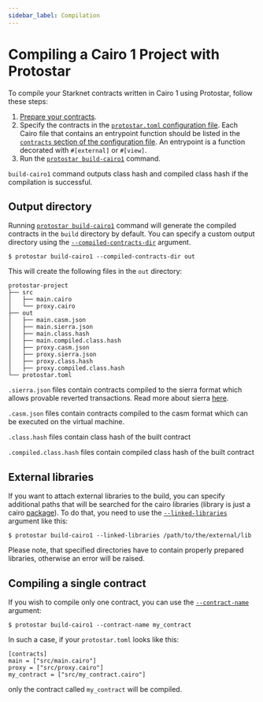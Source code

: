 ```yaml
---
sidebar_label: Compilation
---
```


# Compiling a Cairo 1 Project with Protostar

To compile your Starknet contracts written in Cairo 1 using Protostar, follow these steps:

1. [Prepare your contracts](09-scripting.md).
2. Specify the contracts in the [`protostar.toml` configuration file](../04-protostar-toml.md).
Each Cairo file that contains an entrypoint function should be listed in the [`contracts` section of the configuration file](/docs/cairo-1/configuration-file#contracts).
An entrypoint is a function decorated with `#[external]` or `#[view]`.
3. Run the [`protostar build-cairo1`](../../cli-reference.md#build-cairo1) command.

`build-cairo1` command outputs class hash and compiled class hash if the compilation is successful.

## Output directory

Running [`protostar build-cairo1`](../../cli-reference.md#build-cairo1) command will generate the compiled contracts in the `build` directory by default.
You can specify a custom output directory using the [`--compiled-contracts-dir`](../../cli-reference#compiled-contracts-dir-pathbuild-1) argument.

```
$ protostar build-cairo1 --compiled-contracts-dir out
```

This will create the following files in the `out` directory:

```
protostar-project
├── src
│   ├── main.cairo
│   └── proxy.cairo
├── out
│   ├── main.casm.json
│   ├── main.sierra.json
│   ├── main.class.hash
│   ├── main.compiled.class.hash
│   ├── proxy.casm.json
│   ├── proxy.sierra.json
│   ├── proxy.class.hash
│   ├── proxy.compiled.class.hash
└── protostar.toml
```

`.sierra.json` files contain contracts compiled to the sierra format which allows provable reverted transactions. Read more about sierra [here](https://docs.starknet.io/documentation/architecture_and_concepts/Contracts/cairo-1-and-sierra).

`.casm.json` files contain contracts compiled to the casm format which can be executed on the virtual machine.

`.class.hash` files contain class hash of the built contract

`.compiled.class.hash` files contain compiled class hash of the built contract

## External libraries

If you want to attach external libraries to the build, you can specify additional paths that will be searched for the cairo libraries (library is just a cairo [package](../02-understanding-cairo-packages.md)). To do that, you need to use the [`--linked-libraries`](../../cli-reference.md#linked-libraries-path) argument like this:

```
$ protostar build-cairo1 --linked-libraries /path/to/the/external/lib
```

Please note, that specified directories have to contain properly prepared libraries, otherwise an error will be raised.

## Compiling a single contract

If you wish to compile only one contract, you can use the [`--contract-name`](../../cli-reference.md#contract-name-string-1) argument:

```
$ protostar build-cairo1 --contract-name my_contract
```

In such a case, if your `protostar.toml` looks like this:

```
[contracts]
main = ["src/main.cairo"]
proxy = ["src/proxy.cairo"]
my_contract = ["src/my_contract.cairo"]
```

only the contract called `my_contract` will be compiled.

